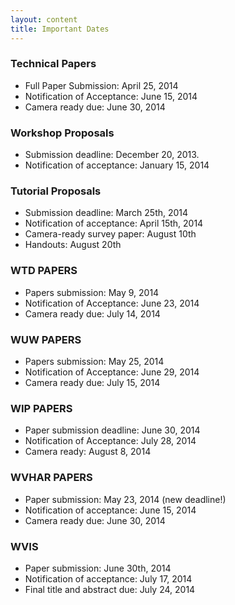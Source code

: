 ```yaml
---
layout: content
title: Important Dates
---
```


### Technical Papers

- Full Paper Submission: April 25, 2014
- Notification of Acceptance: June 15, 2014
- Camera ready due: June 30, 2014

### Workshop Proposals

- Submission deadline: December 20, 2013.
- Notification of acceptance: January 15, 2014

### Tutorial Proposals

- Submission deadline: March 25th, 2014
- Notification of acceptance: April 15th, 2014
- Camera-ready survey paper: August 10th
- Handouts: August 20th

### WTD PAPERS

- Papers submission: May 9, 2014
- Notification of Acceptance: June 23, 2014
- Camera ready due: July 14, 2014

### WUW PAPERS

- Papers submission: May 25, 2014
- Notification of Acceptance: June 29, 2014
- Camera ready due: July 15, 2014

### WIP PAPERS

- Paper submission deadline: June 30, 2014
- Notification of Acceptance: July 28, 2014
- Camera ready: August 8, 2014

### WVHAR PAPERS

- Paper submission: May 23, 2014 (new deadline!)
- Notification of acceptance: June 15, 2014
- Camera ready due: June 30, 2014

### WVIS 

- Paper submission: June 30th, 2014
- Notification of acceptance: July 17, 2014
- Final title and abstract due: July 24, 2014
